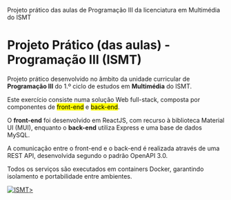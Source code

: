 
Projeto prático das aulas de Programação III da licenciatura em Multimédia do ISMT


# Projeto Prático (das aulas) - Programação III (ISMT)
Projeto prático desenvolvido no âmbito da unidade curricular de <strong>Programação III</strong> do 1.º ciclo de estudos em <strong>Multimédia</strong> do ISMT.

Este exercício consiste numa solução Web full-stack, composta por componentes de <mark>front-end</mark> e <mark>back-end</mark>.

O <strong>front-end</strong> foi desenvolvido em ReactJS, com recurso à biblioteca Material UI (MUI), enquanto o <strong>back-end</strong> utiliza Express e uma base de dados MySQL.

A comunicação entre o front-end e o back-end é realizada através de uma REST API, desenvolvida segundo o padrão OpenAPI 3.0.

Todos os serviços são executados em containers Docker, garantindo isolamento e portabilidade entre ambientes.<br/>

<a href="http://www.ismt.pt" target="_blank">![ISMT](https://encrypted-tbn0.gstatic.com/images?q=tbn:ANd9GcRxF7RG9oo3BR9XyrihG6sQMMGoepOLqP4Kfw&s)></a>
